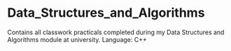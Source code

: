 # Data_Structures_and_Algorithms

Contains all classwork practicals completed during my Data Structures and Algorithms module at university.
Language: C++
